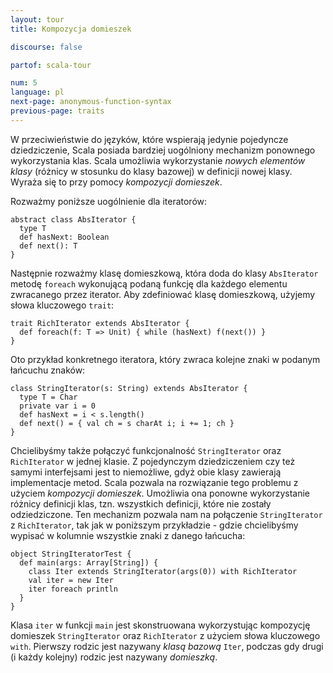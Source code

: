 ```yaml
---
layout: tour
title: Kompozycja domieszek

discourse: false

partof: scala-tour

num: 5
language: pl
next-page: anonymous-function-syntax
previous-page: traits
---
```


W przeciwieństwie do języków, które wspierają jedynie pojedyncze dziedziczenie, Scala posiada bardziej uogólniony mechanizm ponownego wykorzystania klas. Scala umożliwia wykorzystanie _nowych elementów klasy_ (różnicy w stosunku do klasy bazowej) w definicji nowej klasy. Wyraża się to przy pomocy _kompozycji domieszek_.

Rozważmy poniższe uogólnienie dla iteratorów:

```tut
abstract class AbsIterator {
  type T
  def hasNext: Boolean
  def next(): T
}
```
 
Następnie rozważmy klasę domieszkową, która doda do klasy `AbsIterator` metodę `foreach` wykonującą podaną funkcję dla każdego elementu zwracanego przez iterator. Aby zdefiniować klasę domieszkową, użyjemy słowa kluczowego `trait`:

```tut
trait RichIterator extends AbsIterator {
  def foreach(f: T => Unit) { while (hasNext) f(next()) }
}
```
 
Oto przykład konkretnego iteratora, który zwraca kolejne znaki w podanym łańcuchu znaków:
 
```tut
class StringIterator(s: String) extends AbsIterator {
  type T = Char
  private var i = 0
  def hasNext = i < s.length()
  def next() = { val ch = s charAt i; i += 1; ch }
}
```
 
Chcielibyśmy także połączyć funkcjonalność `StringIterator` oraz `RichIterator` w jednej klasie. Z pojedynczym dziedziczeniem czy też samymi interfejsami jest to niemożliwe, gdyż obie klasy zawierają implementacje metod. Scala pozwala na rozwiązanie tego problemu z użyciem _kompozycji domieszek_. Umożliwia ona ponowne wykorzystanie różnicy definicji klas, tzn. wszystkich definicji, które nie zostały odziedziczone. Ten mechanizm pozwala nam na połączenie `StringIterator` z `RichIterator`, tak jak w poniższym przykładzie - gdzie chcielibyśmy wypisać w kolumnie wszystkie znaki z danego łańcucha:
 
```tut
object StringIteratorTest {
  def main(args: Array[String]) {
    class Iter extends StringIterator(args(0)) with RichIterator
    val iter = new Iter
    iter foreach println
  }
}
```
 
Klasa `iter` w funkcji `main` jest skonstruowana wykorzystując kompozycję domieszek `StringIterator` oraz `RichIterator` z użyciem słowa kluczowego `with`. Pierwszy rodzic jest nazywany _klasą bazową_ `Iter`, podczas gdy drugi (i każdy kolejny) rodzic jest nazywany _domieszką_.
